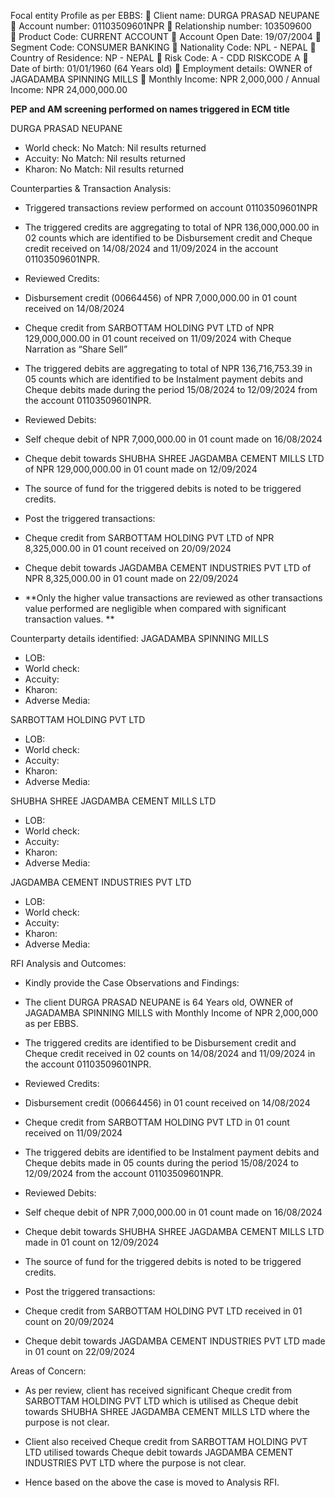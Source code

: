
Focal entity Profile as per EBBS:
	Client name: DURGA PRASAD NEUPANE
	Account number: 01103509601NPR
	Relationship number: 103509600	
	Product Code: CURRENT ACCOUNT
	Account Open Date: 19/07/2004
	Segment Code:  CONSUMER BANKING
	Nationality Code: NPL - NEPAL
	Country of Residence: NP - NEPAL 
	Risk Code: A - CDD RISKCODE A
	Date of birth: 01/01/1960 (64 Years old)
	Employment details: OWNER of JAGADAMBA SPINNING MILLS
	Monthly Income: NPR 2,000,000 / Annual Income: NPR 24,000,000.00


**PEP and AM screening performed on names triggered in ECM title**

DURGA PRASAD NEUPANE
-	World check: No Match: Nil results returned
-	Accuity: No Match: Nil results returned
-	Kharon: No Match: Nil results returned

Counterparties & Transaction Analysis: 
-	Triggered transactions review performed on account 01103509601NPR

-	The triggered credits are aggregating to total of NPR 136,000,000.00 in 02 counts which are identified to be Disbursement credit and Cheque credit received on 14/08/2024 and 11/09/2024 in the account 01103509601NPR.

-	Reviewed Credits:

-	Disbursement credit (00664456) of NPR 7,000,000.00 in 01 count received on 14/08/2024

-	Cheque credit from SARBOTTAM HOLDING PVT LTD of NPR 129,000,000.00 in 01 count received on 11/09/2024 with Cheque Narration as “Share Sell”

-	The triggered debits are aggregating to total of NPR 136,716,753.39 in 05 counts which are identified to be Instalment payment debits and Cheque debits made during the period 15/08/2024 to 12/09/2024 from the account 01103509601NPR.

-	Reviewed Debits:

-	Self cheque debit of NPR 7,000,000.00 in 01 count made on 16/08/2024

-	Cheque debit towards SHUBHA SHREE JAGDAMBA CEMENT MILLS LTD of NPR 129,000,000.00 in 01 count made on 12/09/2024 

-	The source of fund for the triggered debits is noted to be triggered credits.

-	Post the triggered transactions:

-	Cheque credit from SARBOTTAM HOLDING PVT LTD of NPR 8,325,000.00 in 01 count received on 20/09/2024

-	Cheque debit towards JAGDAMBA CEMENT INDUSTRIES PVT LTD of NPR 8,325,000.00 in 01 count made on 22/09/2024

-	**Only the higher value transactions are reviewed as other transactions value performed are negligible when compared with significant transaction values. **

Counterparty details identified:
JAGADAMBA SPINNING MILLS
-	LOB:
-	World check:
-	Accuity:
-	Kharon:
-	Adverse Media:

SARBOTTAM HOLDING PVT LTD 
-	LOB:
-	World check:
-	Accuity:
-	Kharon:
-	Adverse Media:

SHUBHA SHREE JAGDAMBA CEMENT MILLS LTD 
-	LOB:
-	World check:
-	Accuity:
-	Kharon:
-	Adverse Media:

JAGDAMBA CEMENT INDUSTRIES PVT LTD
-	LOB:
-	World check:
-	Accuity:
-	Kharon:
-	Adverse Media:

RFI Analysis and Outcomes: 
-	Kindly provide the 
Case Observations and Findings:
-	The client DURGA PRASAD NEUPANE is 64 Years old, OWNER of JAGADAMBA SPINNING MILLS with Monthly Income of NPR 2,000,000 as per EBBS.

-	The triggered credits are identified to be Disbursement credit and Cheque credit received in 02 counts on 14/08/2024 and 11/09/2024 in the account 01103509601NPR.

-	Reviewed Credits:

-	Disbursement credit (00664456) in 01 count received on 14/08/2024

-	Cheque credit from SARBOTTAM HOLDING PVT LTD in 01 count received on 11/09/2024

-	The triggered debits are identified to be Instalment payment debits and Cheque debits made in 05 counts during the period 15/08/2024 to 12/09/2024 from the account 01103509601NPR.

-	Reviewed Debits:

-	Self cheque debit of NPR 7,000,000.00 in 01 count made on 16/08/2024

-	Cheque debit towards SHUBHA SHREE JAGDAMBA CEMENT MILLS LTD made in 01 count on 12/09/2024

-	The source of fund for the triggered debits is noted to be triggered credits.

-	Post the triggered transactions:

-	Cheque credit from SARBOTTAM HOLDING PVT LTD received in 01 count on 20/09/2024

-	Cheque debit towards JAGDAMBA CEMENT INDUSTRIES PVT LTD made in 01 count on 22/09/2024

Areas of Concern:
-	As per review, client has received significant Cheque credit from SARBOTTAM HOLDING PVT LTD which is utilised as Cheque debit towards SHUBHA SHREE JAGDAMBA CEMENT MILLS LTD where the purpose is not clear.

-	Client also received Cheque credit from SARBOTTAM HOLDING PVT LTD utilised towards Cheque debit towards JAGDAMBA CEMENT INDUSTRIES PVT LTD where the purpose is not clear.

-	Hence based on the above the case is moved to Analysis RFI.
